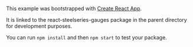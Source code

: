 This example was bootstrapped with [Create React App](https://github.com/facebook/create-react-app).

It is linked to the react-steelseries-gauges package in the parent directory for development purposes.

You can run `npm install` and then `npm start` to test your package.
